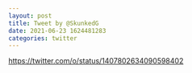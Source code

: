 ```yaml
--- 
layout: post 
title: Tweet by @SkunkedG 
date: 2021-06-23 1624481283 
categories: twitter 
--- 
```

https://twitter.com/o/status/1407802634090598402